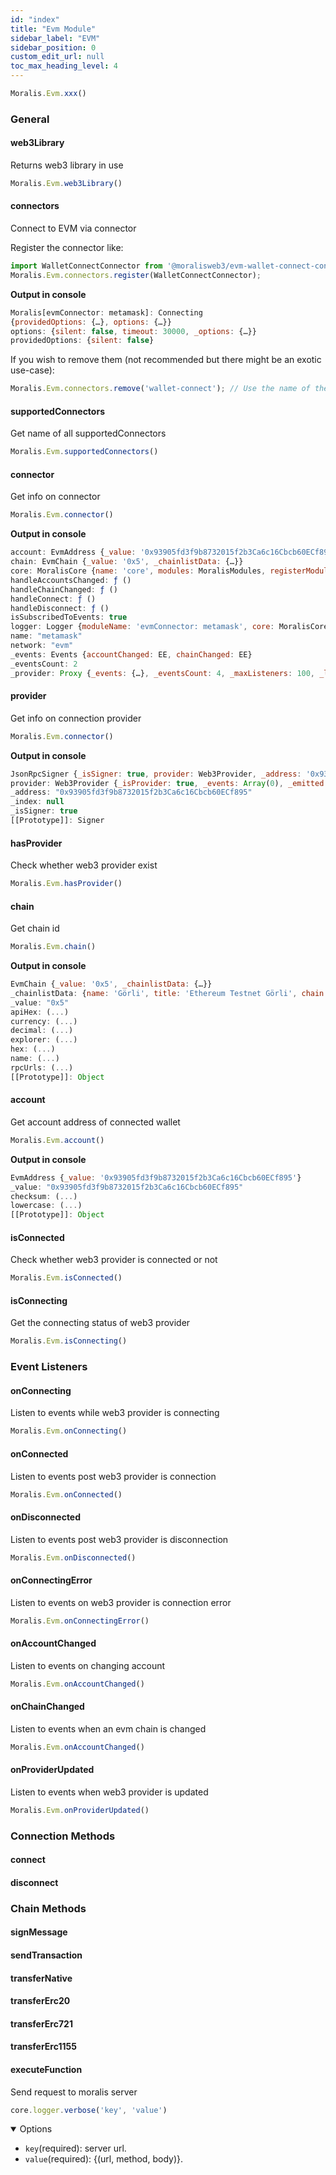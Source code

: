 ```yaml
---
id: "index"
title: "Evm Module"
sidebar_label: "EVM"
sidebar_position: 0
custom_edit_url: null
toc_max_heading_level: 4
---
```


```js
Moralis.Evm.xxx()
```

### General
#### web3Library

Returns web3 library in use

```js
Moralis.Evm.web3Library()
```

#### connectors

Connect to EVM via connector


Register the connector like:

  ```javascript
  import WalletConnectConnector from '@moralisweb3/evm-wallet-connect-connector';
  Moralis.Evm.connectors.register(WalletConnectConnector);
  ```

**Output in console**

```js
Moralis[evmConnector: metamask]: Connecting 
{providedOptions: {…}, options: {…}}
options: {silent: false, timeout: 30000, _options: {…}}
providedOptions: {silent: false}
```

If you wish to remove them (not recommended but there might be an exotic use-case):

```javascript
Moralis.Evm.connectors.remove('wallet-connect'); // Use the name of the connector
```

#### supportedConnectors

Get name of all supportedConnectors

```js
Moralis.Evm.supportedConnectors()
```

#### connector

Get info on connector

```js
Moralis.Evm.connector()
```

**Output in console**

```js
account: EvmAddress {_value: '0x93905fd3f9b8732015f2b3Ca6c16Cbcb60ECf895'}
chain: EvmChain {_value: '0x5', _chainlistData: {…}}
core: MoralisCore {name: 'core', modules: MoralisModules, registerModules: ƒ, registerModule: ƒ, start: ƒ, …}
handleAccountsChanged: ƒ ()
handleChainChanged: ƒ ()
handleConnect: ƒ ()
handleDisconnect: ƒ ()
isSubscribedToEvents: true
logger: Logger {moduleName: 'evmConnector: metamask', core: MoralisCore}
name: "metamask"
network: "evm"
_events: Events {accountChanged: EE, chainChanged: EE}
_eventsCount: 2
_provider: Proxy {_events: {…}, _eventsCount: 4, _maxListeners: 100, _log: u, _state: {…}, …}
```


#### provider

Get info on connection provider

```js
Moralis.Evm.connector()
```

**Output in console**

```js
JsonRpcSigner {_isSigner: true, provider: Web3Provider, _address: '0x93905fd3f9b8732015f2b3Ca6c16Cbcb60ECf895', _index: null}
provider: Web3Provider {_isProvider: true, _events: Array(0), _emitted: {…}, disableCcipRead: false, formatter: Formatter, …}
_address: "0x93905fd3f9b8732015f2b3Ca6c16Cbcb60ECf895"
_index: null
_isSigner: true
[[Prototype]]: Signer
```

#### hasProvider

Check whether web3 provider exist

```js
Moralis.Evm.hasProvider()
```

#### chain

Get chain id

```js
Moralis.Evm.chain()
```

**Output in console**

```js
EvmChain {_value: '0x5', _chainlistData: {…}}
_chainlistData: {name: 'Görli', title: 'Ethereum Testnet Görli', chain: 'ETH', network: 'testnet', rpc: Array(3), …}
_value: "0x5"
apiHex: (...)
currency: (...)
decimal: (...)
explorer: (...)
hex: (...)
name: (...)
rpcUrls: (...)
[[Prototype]]: Object
```

#### account

Get account address of connected wallet

```js
Moralis.Evm.account()
```

**Output in console**

```js
EvmAddress {_value: '0x93905fd3f9b8732015f2b3Ca6c16Cbcb60ECf895'}
_value: "0x93905fd3f9b8732015f2b3Ca6c16Cbcb60ECf895"
checksum: (...)
lowercase: (...)
[[Prototype]]: Object
```

#### isConnected

Check whether web3 provider is connected or not

```js
Moralis.Evm.isConnected()
```


#### isConnecting

Get the connecting status of web3 provider

```js
Moralis.Evm.isConnecting()
```

### Event Listeners
#### onConnecting

Listen to events while web3 provider is connecting

```js
Moralis.Evm.onConnecting()
```

#### onConnected

Listen to events post web3 provider is connection

```js
Moralis.Evm.onConnected()
```


#### onDisconnected

Listen to events post web3 provider is disconnection

```js
Moralis.Evm.onDisconnected()
```


#### onConnectingError

Listen to events on web3 provider is connection error

```js
Moralis.Evm.onConnectingError()
```

#### onAccountChanged

Listen to events on changing account 

```js
Moralis.Evm.onAccountChanged()
```

#### onChainChanged

Listen to events when an evm chain is changed

```js
Moralis.Evm.onAccountChanged()
```


#### onProviderUpdated

Listen to events when web3 provider is updated

```js
Moralis.Evm.onProviderUpdated()
```



### Connection Methods
#### connect
#### disconnect

### Chain Methods
#### signMessage
#### sendTransaction
#### transferNative
#### transferErc20
#### transferErc721
#### transferErc1155
#### executeFunction




Send request to moralis server

```js
core.logger.verbose('key', 'value')
```
<details open><summary>Options</summary>

- `key`(required): server url.
- `value`(required): {(url, method, body)}.

</details>